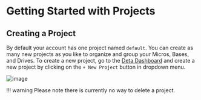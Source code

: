 # Getting Started with Projects

## Creating a Project
By default your account has one project named `default`. You can create as many new projects as you like to organize and group your Micros, Bases, and Drives.
To create a new project, go to the [Deta Dashboard](https://web.deta.sh/) and create a new project by clicking on the `+ New Project` button in dropdown menu.

![image](/images/create-project-1.png)

!!! warning
    Please note there is currently no way to delete a project.
